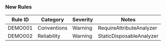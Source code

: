 ### New Rules

Rule ID | Category | Severity | Notes
--------|----------|----------|-------
DEMO001 | Conventions | Warning | RequireAttributeAnalyzer
DEMO002 | Reliability | Warning | StaticDisposableAnalyzer